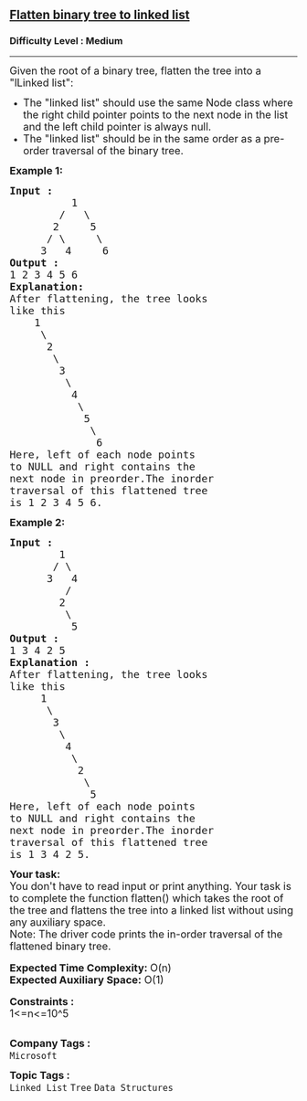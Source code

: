 <h2><a href="https://www.geeksforgeeks.org/problems/flatten-binary-tree-to-linked-list/1?utm_source=geeksforgeeks&utm_medium=article_practice_tab&utm_campaign=article_practice_tab">Flatten binary tree to linked list</a></h2><h3>Difficulty Level : Medium</h3><hr><div class="problems_problem_content__Xm_eO"><p><span style="font-size: 18px;">Given the root of a binary tree, flatten the tree into a "lLinked list":</span></p>
<ul>
<li><span style="font-size: 18px;">The "linked list" should use the same Node class where the right child pointer points to the next node in the list and the left child pointer is always null.</span></li>
<li><span style="font-size: 18px;">The "linked list" should be in the same order as a pre-order traversal of the binary tree.</span></li>
</ul>
<p><strong><span style="font-size: 18px;">Example 1:</span></strong></p>
<pre><span style="font-size: 18px;"><strong>Input : </strong>
          1
        /   \
       2     5
      / \     \
     3   4     6</span>
<span style="font-size: 18px;"><strong>Output :</strong>
1 2 3 4 5 6 
<strong>Explanation: </strong>
After flattening, the tree looks 
like this
    1
     \
      2
       \
        3
         \
          4
           \
            5
             \
              6 
Here, left of each node points 
to NULL and right contains the 
next node in preorder.The inorder 
traversal of this flattened tree 
is 1 2 3 4 5 6.</span></pre>
<p><strong><span style="font-size: 18px;">Example 2:</span></strong></p>
<pre><span style="font-size: 18px;"><strong>Input :</strong>
        1
       / \
      3   4
         /
        2
         \
          5 
<strong>Output :</strong> 
1 3 4 2 5  
<strong>Explanation : </strong>
After flattening, the tree looks 
like this 
     1
      \
       3
        \
         4
          \
           2
            \ 
             5 
Here, left of each node points 
to NULL and right contains the 
next node in preorder.The inorder 
traversal of this flattened tree 
is 1 3 4 2 5.</span></pre>
<div><strong><span style="font-size: 18px;">Your task:</span></strong></div>
<div><span style="font-size: 18px;">You don't have to read input or print anything. Your task is to complete the function flatten() which takes the root of the tree and flattens the tree into a linked list without using any auxiliary space.</span></div>
<div><span style="font-size: 18px;">Note: The driver code prints the in-order traversal of the flattened binary tree.</span></div>
<div>&nbsp;</div>
<div><span style="font-size: 18px;"><strong>Expected Time Complexity: </strong>O(n)</span></div>
<div><span style="font-size: 18px;"><strong>Expected Auxiliary Space:</strong> O(1)</span></div>
<div>&nbsp;</div>
<div><strong><span style="font-size: 18px;">Constraints :</span></strong></div>
<div><span style="font-size: 18px;">1&lt;=n&lt;=10^5</span></div>
<div>&nbsp;</div></div><p><span style=font-size:18px><strong>Company Tags : </strong><br><code>Microsoft</code>&nbsp;<br><p><span style=font-size:18px><strong>Topic Tags : </strong><br><code>Linked List</code>&nbsp;<code>Tree</code>&nbsp;<code>Data Structures</code>&nbsp;